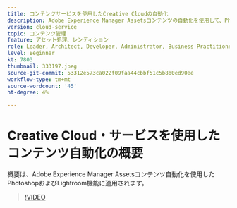 ```yaml
---
title: コンテンツサービスを使用したCreative Cloudの自動化
description: Adobe Experience Manager Assetsコンテンツの自動化を使用して、PhotoshopおよびLightroom機能を適用します。
version: cloud-service
topic: コンテンツ管理
feature: アセット処理、レンディション
role: Leader, Architect, Developer, Administrator, Business Practitioner
level: Beginner
kt: 7803
thumbnail: 333197.jpeg
source-git-commit: 53312e573ca022f09faa44cbbf51c5b8b0ed90ee
workflow-type: tm+mt
source-wordcount: '45'
ht-degree: 4%

---
```



# Creative Cloud・サービスを使用したコンテンツ自動化の概要

概要は、Adobe Experience Manager Assetsコンテンツ自動化を使用したPhotoshopおよびLightroom機能に適用されます。

>[!VIDEO](https://video.tv.adobe.com/v/333197?quality=12&learn=on)
